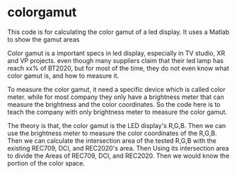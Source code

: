 # colorgamut
This code is for calculating the color gamut of a led display. It uses a Matlab to show the gamut areas

Color gamut is a important specs in led display, especially in TV studio, XR and VP projects. even though many suppliers claim that their led lamp has 
reach xx% of BT2020, but for most of the time, they do not even know what color gamut is, and how to measure it. 

To measure the color gamut, it need a specific device which is called color meter. while for most company they only have a brightness meter that can measure the 
brightness and the color coordinates. So the code here is to teach the company with only brightness meter to measure the color gamut.

The theory is that, the color gamut is the LED display's R,G,B. 
Then we can use the brightness meter to measure the color coordinates of the R,G,B. Then we can calculate the intersection area of the tested R,G,B with the existing REC709, DCI, and REC2020's area.
Then Using its intersection area to divide the Areas of REC709, DCI, and REC2020. Then we would know the portion of the color space.
